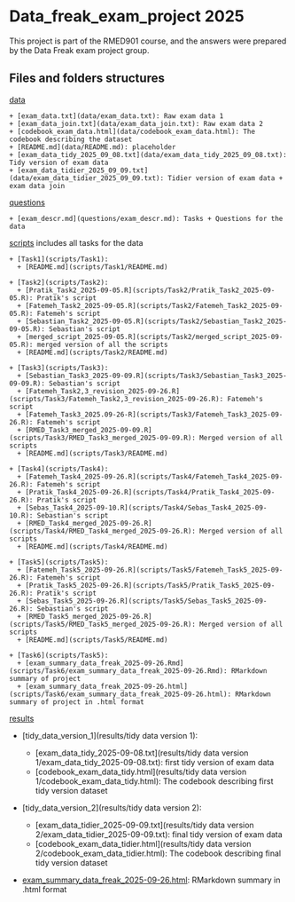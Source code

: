 # Data_freak_exam_project 2025
This project is part of the RMED901 course, and the answers were prepared by the Data Freak exam project group.

## Files and folders structures

[data](data)

    + [exam_data.txt](data/exam_data.txt): Raw exam data 1
    + [exam_data_join.txt](data/exam_data_join.txt): Raw exam data 2
    + [codebook_exam_data.html](data/codebook_exam_data.html): The codebook describing the dataset
    + [README.md](data/README.md): placeholder 
    + [exam_data_tidy_2025_09_08.txt](data/exam_data_tidy_2025_09_08.txt): Tidy version of exam data 
    + [exam_data_tidier_2025_09_09.txt](data/exam_data_tidier_2025_09_09.txt): Tidier version of exam data + exam data join

[questions](questions)

    + [exam_descr.md](questions/exam_descr.md): Tasks + Questions for the data

[scripts](scripts)
includes all tasks for the data

    + [Task1](scripts/Task1):
      + [README.md](scripts/Task1/README.md)
      
    + [Task2](scripts/Task2): 
      + [Pratik_Task2_2025-09-05.R](scripts/Task2/Pratik_Task2_2025-09-05.R): Pratik's script 
      + [Fatemeh_Task2_2025-09-05.R](scripts/Task2/Fatemeh_Task2_2025-09-05.R): Fatemeh's script
      + [Sebastian_Task2_2025-09-05.R](scripts/Task2/Sebastian_Task2_2025-09-05.R): Sebastian's script
      + [merged_script_2025-09-05.R](scripts/Task2/merged_script_2025-09-05.R): merged version of all the scripts 
      + [README.md](scripts/Task2/README.md)
      
    + [Task3](scripts/Task3):
      + [Sebastian_Task3_2025-09-09.R](scripts/Task3/Sebastian_Task3_2025-09-09.R): Sebastian's script
      + [Fatemeh_Task2,3_revision_2025-09-26.R](scripts/Task3/Fatemeh_Task2,3_revision_2025-09-26.R): Fatemeh's script
      + [Fatemeh_Task3_2025.09-26-R](scripts/Task3/Fatemeh_Task3_2025-09-26.R): Fatemeh's script
      + [RMED_Task3_merged_2025-09-09.R](scripts/Task3/RMED_Task3_merged_2025-09-09.R): Merged version of all scripts
      + [README.md](scripts/Task3/README.md)
      
    + [Task4](scripts/Task4):
      + [Fatemeh_Task4_2025-09-26.R](scripts/Task4/Fatemeh_Task4_2025-09-26.R): Fatemeh's script
      + [Pratik_Task4_2025-09-26.R](scripts/Task4/Pratik_Task4_2025-09-26.R): Pratik's script
      + [Sebas_Task4_2025-09-10.R](scripts/Task4/Sebas_Task4_2025-09-10.R): Sebastian's script
      + [RMED_Task4_merged_2025-09-26.R](scripts/Task4/RMED_Task4_merged_2025-09-26.R): Merged version of all scripts
      + [README.md](scripts/Task4/README.md)
      
    + [Task5](scripts/Task5):
      + [Fatemeh_Task5_2025-09-26.R](scripts/Task5/Fatemeh_Task5_2025-09-26.R): Fatemeh's script
      + [Pratik_Task5_2025-09-26.R](scripts/Task5/Pratik_Task5_2025-09-26.R): Pratik's script
      + [Sebas_Task5_2025-09-26.R](scripts/Task5/Sebas_Task5_2025-09-26.R): Sebastian's script
      + [RMED_Task5_merged_2025-09-26.R](scripts/Task5/RMED_Task5_merged_2025-09-26.R): Merged version of all scripts
      + [README.md](scripts/Task5/README.md)
      
    + [Task6](scripts/Task5):
      + [exam_summary_data_freak_2025-09-26.Rmd](scripts/Task6/exam_summary_data_freak_2025-09-26.Rmd): RMarkdown summary of project
      + [exam_summary_data_freak_2025-09-26.html](scripts/Task6/exam_summary_data_freak_2025-09-26.html): RMarkdown summary of project in .html format
    
[results](results) 

   + [tidy_data_version_1](results/tidy data version 1):
     + [exam_data_tidy_2025-09-08.txt](results/tidy data version 1/exam_data_tidy_2025-09-08.txt): first tidy version of exam data 
     + [codebook_exam_data_tidy.html](results/tidy data version 1/codebook_exam_data_tidy.html): The codebook describing first tidy version dataset 
  
   + [tidy_data_version_2](results/tidy data version 2):
     + [exam_data_tidier_2025-09-09.txt](results/tidy data version 2/exam_data_tidier_2025-09-09.txt): final tidy version of exam data
     + [codebook_exam_data_tidier.html](results/tidy data version 2/codebook_exam_data_tidier.html): The codebook describing final tidy version dataset
   
   + [exam_summary_data_freak_2025-09-26.html](results/exam_summary_data_freak_2025-09-26.html): RMarkdown summary in .html format
  